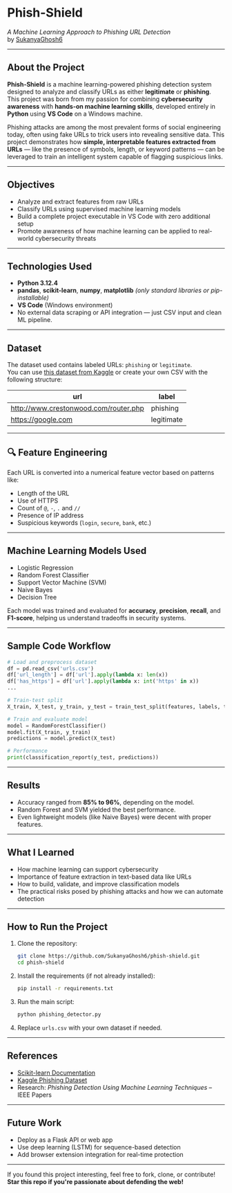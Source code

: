 #  Phish-Shield  
*A Machine Learning Approach to Phishing URL Detection*  
by [SukanyaGhosh6](https://github.com/SukanyaGhosh6)

---

##  About the Project

**Phish-Shield** is a machine learning-powered phishing detection system designed to analyze and classify URLs as either **legitimate** or **phishing**. This project was born from my passion for combining **cybersecurity awareness** with **hands-on machine learning skills**, developed entirely in **Python** using **VS Code** on a Windows machine.

Phishing attacks are among the most prevalent forms of social engineering today, often using fake URLs to trick users into revealing sensitive data. This project demonstrates how **simple, interpretable features extracted from URLs** — like the presence of symbols, length, or keyword patterns — can be leveraged to train an intelligent system capable of flagging suspicious links.

---

##  Objectives

- Analyze and extract features from raw URLs
- Classify URLs using supervised machine learning models
- Build a complete project executable in VS Code with zero additional setup
- Promote awareness of how machine learning can be applied to real-world cybersecurity threats

---

##  Technologies Used

- **Python 3.12.4**
- **pandas**, **scikit-learn**, **numpy**, **matplotlib** *(only standard libraries or pip-installable)*
- **VS Code** (Windows environment)
- No external data scraping or API integration — just CSV input and clean ML pipeline.

---

##  Dataset

The dataset used contains labeled URLs: `phishing` or `legitimate`.  
You can use [this dataset from Kaggle](https://www.kaggle.com/datasets/shashwatwork/web-page-phishing-detection-dataset) or create your own CSV with the following structure:

| url                                        | label        |
|--------------------------------------------|--------------|
| http://www.crestonwood.com/router.php      | phishing     |
| https://google.com                         | legitimate   |

---

## 🔍 Feature Engineering

Each URL is converted into a numerical feature vector based on patterns like:

- Length of the URL
- Use of HTTPS
- Count of `@`, `-`, `.` and `//`
- Presence of IP address
- Suspicious keywords (`login`, `secure`, `bank`, etc.)

---

##  Machine Learning Models Used

- Logistic Regression  
- Random Forest Classifier  
- Support Vector Machine (SVM)  
- Naive Bayes  
- Decision Tree

Each model was trained and evaluated for **accuracy**, **precision**, **recall**, and **F1-score**, helping us understand tradeoffs in security systems.

---

##  Sample Code Workflow

```python
# Load and preprocess dataset
df = pd.read_csv('urls.csv')
df['url_length'] = df['url'].apply(lambda x: len(x))
df['has_https'] = df['url'].apply(lambda x: int('https' in x))
...

# Train-test split
X_train, X_test, y_train, y_test = train_test_split(features, labels, test_size=0.2)

# Train and evaluate model
model = RandomForestClassifier()
model.fit(X_train, y_train)
predictions = model.predict(X_test)

# Performance
print(classification_report(y_test, predictions))
```

---

##  Results

- Accuracy ranged from **85% to 96%**, depending on the model.
- Random Forest and SVM yielded the best performance.
- Even lightweight models (like Naive Bayes) were decent with proper features.

---

##  What I Learned

- How machine learning can support cybersecurity
- Importance of feature extraction in text-based data like URLs
- How to build, validate, and improve classification models
- The practical risks posed by phishing attacks and how we can automate detection

---

##  How to Run the Project

1. Clone the repository:
   ```bash
   git clone https://github.com/SukanyaGhosh6/phish-shield.git
   cd phish-shield
   ```

2. Install the requirements (if not already installed):
   ```bash
   pip install -r requirements.txt
   ```

3. Run the main script:
   ```bash
   python phishing_detector.py
   ```

4. Replace `urls.csv` with your own dataset if needed.

---

##  References

- [Scikit-learn Documentation](https://scikit-learn.org/)
- [Kaggle Phishing Dataset](https://www.kaggle.com/datasets/shashwatwork/web-page-phishing-detection-dataset)
- Research: *Phishing Detection Using Machine Learning Techniques* – IEEE Papers

---

##  Future Work

- Deploy as a Flask API or web app
- Use deep learning (LSTM) for sequence-based detection
- Add browser extension integration for real-time protection

---

If you found this project interesting, feel free to fork, clone, or contribute!  
**Star this repo if you're passionate about defending the web!**


